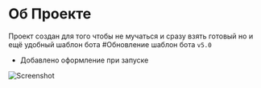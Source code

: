 # Об Проекте
Проект создан для того чтобы не мучаться и сразу взять готовый но и ещё удобный шаблон бота
#Обновление шаблон бота `v5.0`
* Добавлено оформление при запуске
<p><img src="https://media.discordapp.net/attachments/757169876451196969/855816652397871104/Screenshot_2021-06-19-17-27-15-26.png" width"100" alt="Screenshot" /></p>
